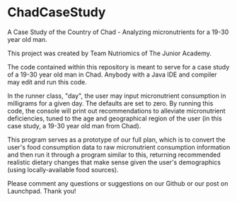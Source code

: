 # ChadCaseStudy
A Case Study of the Country of Chad - Analyzing micronutrients for a 19-30 year old man.

This project was created by Team Nutriomics of The Junior Academy.

The code contained within this repository is meant to serve for a case study of a 19-30 year old man in Chad. Anybody with a Java IDE and compiler may edit and run this code.

In the runner class, "day", the user may input micronutrient consumption in milligrams for a given day. The defaults are set to zero. By running this code, the console will print out recommendations to alleviate micronutrient deficiencies, tuned to the age and geographical region of the user (in this case study, a 19-30 year old man from Chad).

This program serves as a prototype of our full plan, which is to convert the user's food consumption data to raw micronutrient consumption information and then run it through a program similar to this, returning recommended realistic dietary changes that make sense given the user's demographics (using locally-available food sources).

Please comment any questions or suggestions on our Github or our post on Launchpad. Thank you!
